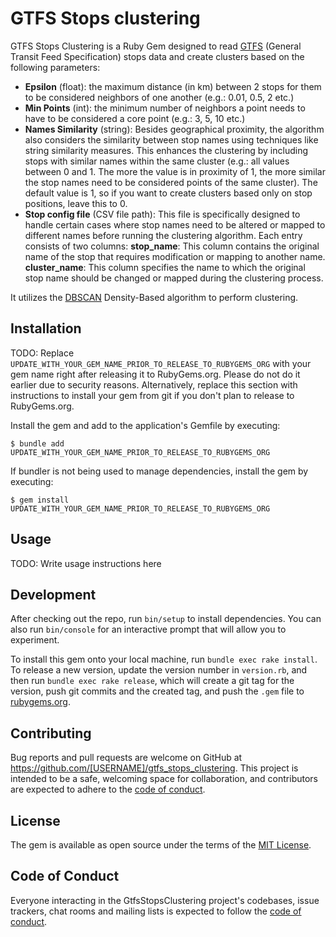 # GTFS Stops clustering

GTFS Stops Clustering is a Ruby Gem designed to read [GTFS](https://gtfs.org) (General Transit Feed Specification) stops data and create clusters based on the following parameters:

- **Epsilon** (float): the maximum distance (in km) between 2 stops for them to be considered neighbors of one another (e.g.: 0.01, 0.5, 2 etc.)
- **Min Points** (int): the minimum number of neighbors a point needs to have to be considered a core point (e.g.: 3, 5, 10 etc.)
- **Names Similarity** (string): Besides geographical proximity, the algorithm also considers the similarity between stop names using techniques like string similarity measures. This enhances the clustering by including stops with similar names within the same cluster (e.g.: all values between 0 and 1. The more the value is in proximity of 1, the more similar the stop names need to be considered points of the same cluster). The default value is 1, so if you want to create clusters based only on stop positions, leave this to 0.
- **Stop config file** (CSV file path): This file is specifically designed to handle certain cases where stop names need to be altered or mapped to different names before running the clustering algorithm. Each entry consists of two columns:
**stop_name**: This column contains the original name of the stop that requires modification or mapping to another name. **cluster_name**: This column specifies the name to which the original stop name should be changed or mapped during the clustering process.

It utilizes the [DBSCAN](https://en.wikipedia.org/wiki/DBSCAN) Density-Based algorithm to perform clustering.
## Installation

TODO: Replace `UPDATE_WITH_YOUR_GEM_NAME_PRIOR_TO_RELEASE_TO_RUBYGEMS_ORG` with your gem name right after releasing it to RubyGems.org. Please do not do it earlier due to security reasons. Alternatively, replace this section with instructions to install your gem from git if you don't plan to release to RubyGems.org.

Install the gem and add to the application's Gemfile by executing:

    $ bundle add UPDATE_WITH_YOUR_GEM_NAME_PRIOR_TO_RELEASE_TO_RUBYGEMS_ORG

If bundler is not being used to manage dependencies, install the gem by executing:

    $ gem install UPDATE_WITH_YOUR_GEM_NAME_PRIOR_TO_RELEASE_TO_RUBYGEMS_ORG

## Usage

TODO: Write usage instructions here

## Development

After checking out the repo, run `bin/setup` to install dependencies. You can also run `bin/console` for an interactive prompt that will allow you to experiment.

To install this gem onto your local machine, run `bundle exec rake install`. To release a new version, update the version number in `version.rb`, and then run `bundle exec rake release`, which will create a git tag for the version, push git commits and the created tag, and push the `.gem` file to [rubygems.org](https://rubygems.org).

## Contributing

Bug reports and pull requests are welcome on GitHub at https://github.com/[USERNAME]/gtfs_stops_clustering. This project is intended to be a safe, welcoming space for collaboration, and contributors are expected to adhere to the [code of conduct](https://github.com/[USERNAME]/gtfs_stops_clustering/blob/main/CODE_OF_CONDUCT.md).

## License

The gem is available as open source under the terms of the [MIT License](https://opensource.org/licenses/MIT).

## Code of Conduct

Everyone interacting in the GtfsStopsClustering project's codebases, issue trackers, chat rooms and mailing lists is expected to follow the [code of conduct](https://github.com/[USERNAME]/gtfs_stops_clustering/blob/main/CODE_OF_CONDUCT.md).
